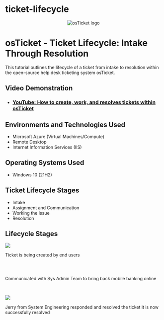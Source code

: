 # ticket-lifecycle
<p align="center">
<img src="https://i.imgur.com/Clzj7Xs.png" alt="osTicket logo"/>
</p>

<h1>osTicket - Ticket Lifecycle: Intake Through Resolution</h1>
This tutorial outlines the lifecycle of a ticket from intake to resolution within the open-source help desk ticketing system osTicket.<br />


<h2>Video Demonstration</h2>

- ### [YouTube: How to create, work, and resolves tickets within osTicket](https://www.youtube.com)

<h2>Environments and Technologies Used</h2>

- Microsoft Azure (Virtual Machines/Compute)
- Remote Desktop
- Internet Information Services (IIS)

<h2>Operating Systems Used </h2>

- Windows 10</b> (21H2)

<h2>Ticket Lifecycle Stages</h2>

- Intake
- Assignment and Communication
- Working the Issue
- Resolution

<h2>Lifecycle Stages</h2>

<p>
<img src="https://i.imgur.com/EW10un3.png">
</p>
<p>
Ticket is being created by end users 
</p>
<br />

<p>
<img 
</p>
<p>
Communicated with Sys Admin Team to bring back mobile banking online 
  
</p>
<br />

<p>
<img src="https://i.imgur.com/iaBaPv5.png">
  </p>
<p>
Jerry from System Engineering responded and resolved the ticket it is now successfully resolved 
</p>
<br />

